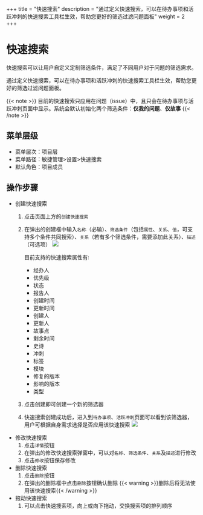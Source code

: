 +++
title = "快速搜索"
description = "通过定义快速搜索，可以在待办事项和活跃冲刺的快速搜索工具栏生效，帮助您更好的筛选过滤问题面板"
weight = 2
+++

# 快速搜索
快速搜索可以让用户自定义定制筛选条件，满足了不同用户对于问题的筛选需求。

通过定义快速搜索，可以在待办事项和活跃冲刺的快速搜索工具栏生效，帮助您更好的筛选过滤问题面板。

{{< note >}}
目前的快速搜索只应用在问题（issue）中，且只会在待办事项与活跃冲刺页面中显示。系统会默认初始化两个筛选条件：**仅我的问题**、**仅故事**
{{< /note >}}

## 菜单层级

* 菜单层次：项目层
* 菜单路径：敏捷管理>设置>快速搜索
* 默认角色：项目成员

## 操作步骤

* 创建快速搜索
    1. 点击页面上方的`创建快速搜索`
    2. 在弹出的创建框中输入`名称`（必输）、`筛选条件`（包括`属性`、`关系`、`值`，可支持多个条件共同搜索）、`关系`（若有多个筛选条件，需要添加此关系）、`描述`（可选项）
        ![](/docs/user-guide/agile/setup/img/create-quick-search.jpg)

        目前支持的快速搜索属性有:
        * 经办人
        * 优先级
        * 状态
        * 报告人
        * 创建时间
        * 更新时间
        * 创建人
        * 更新人
        * 故事点
        * 剩余时间
        * 史诗
        * 冲刺
        * 标签
        * 模块
        * 修复的版本
        * 影响的版本
        * 类型
    3. 点击创建即可创建一个新的筛选器
    4. 快速搜索创建成功后，进入到`待办事项`、`活跃冲刺`页面可以看到该筛选器，用户可根据自身需求选择是否应用该快速搜索
        ![](/docs/user-guide/agile/setup/img/result-quick-search.jpg)
* 修改快速搜索
    1. 点击`详情`按钮
    2. 在弹出的修改快速搜索弹窗中，可以对`名称`、`筛选条件`、`关系`及`描述`进行修改
    3. 点击`修改`按钮保存修改
* 删除快速搜索
    1. 点击`删除`按钮
    2. 在弹出的删除框中点击`删除`按钮确认删除
    {{< warning >}}删除后将无法使用该快速搜索{{< /warning >}}
* 拖动快速搜索  
    1. 可以点击快速搜索项，向上或向下拖动，交换搜索项的排列顺序